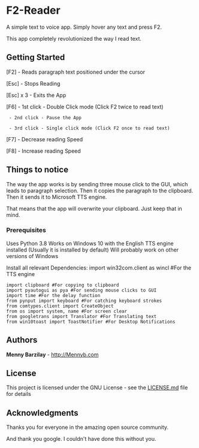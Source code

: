 # F2-Reader

A simple text to voice app. Simply hover any text and press F2.

This app completely revolutionized the way I read text.

## Getting Started

[F2] - Reads paragraph text positioned under the cursor

[Esc] - Stops Reading

[Esc] x 3 - Exits the App

[F6] - 1st click - Double Click mode (Click F2 twice to read text)

     - 2nd click - Pause the App
     
     - 3rd click - Single click mode (Click F2 once to read text)
     
[F7] - Decrease reading Speed

[F8] - Increase reading Speed

## Things to notice

The way the app works is by sending three mouse click to the GUI, which leads to paragraph selection. Then it copies the paragraph to the clipboard. Then it sends it to Microsoft TTS engine.

That means that the app will overwrite your clipboard. Just keep that in mind.

### Prerequisites

Uses Python 3.8
Works on Windows 10 with the English TTS engine installed (Usually it is installed by default)
Will probably work on other versions of Windows

Install all relevant Dependencies:
import win32com.client as wincl #For the TTS engine
```
import clipboard #For copying to clipboard
import pyautogui as pya #For sending mouse clicks to GUI
import time #For the delay function
from pynput import keyboard #For catching keyboard strokes
from comtypes.client import CreateObject
from os import system, name #For screen clear
from googletrans import Translator #For Translating text
from win10toast import ToastNotifier #For Desktop Notifications
```

## Authors

**Menny Barzilay** - http://Mennyb.com

## License

This project is licensed under the GNU License - see the [LICENSE.md](LICENSE.md) file for details

## Acknowledgments

Thanks you for everyone in the amazing open source community.

And thank you google. I couldn't have done this without you.
